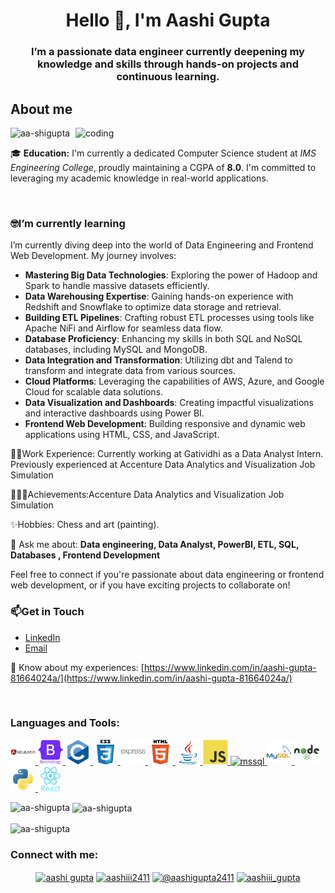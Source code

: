 

<h1 align="center">Hello 👋, I'm Aashi Gupta</h1> 
<h3 align="center">I’m a passionate data engineer currently deepening my knowledge and skills through hands-on projects and continuous learning.</h3>

##  About me
<div align="left">

<img align="right" alt="coding" width="400" src="https://cdna.artstation.com/p/assets/images/images/042/631/286/original/bryan-rodriguez-belchibia-1-rightspeed.gif?1635037562 ">

<p align="left"> <img src="https://komarev.com/ghpvc/?username=aa-shigupta&label=Profile%20views&color=0e75b6&style=flat" alt="aa-shigupta" /> </p>




<p>🎓 <strong>Education:</strong> I'm currently a dedicated Computer Science student at <em>IMS Engineering College</em>, proudly maintaining a CGPA of <strong>8.0</strong>. I'm committed to leveraging my academic knowledge in real-world applications.</p><br/>

<h3>🤓I’m currently learning</h3>
    <p>I’m currently diving deep into the world of Data Engineering and Frontend Web Development. My journey involves:</p>
    <ul>
        <li><strong>Mastering Big Data Technologies</strong>: Exploring the power of Hadoop and Spark to handle massive datasets efficiently.</li>
        <li><strong>Data Warehousing Expertise</strong>: Gaining hands-on experience with Redshift and Snowflake to optimize data storage and retrieval.</li>
        <li><strong>Building ETL Pipelines</strong>: Crafting robust ETL processes using tools like Apache NiFi and Airflow for seamless data flow.</li>
        <li><strong>Database Proficiency</strong>: Enhancing my skills in both SQL and NoSQL databases, including MySQL and MongoDB.</li>
        <li><strong>Data Integration and Transformation</strong>: Utilizing dbt and Talend to transform and integrate data from various sources.</li>
        <li><strong>Cloud Platforms</strong>: Leveraging the capabilities of AWS, Azure, and Google Cloud for scalable data solutions.</li>
        <li><strong>Data Visualization and Dashboards</strong>: Creating impactful visualizations and interactive dashboards using Power BI.</li>
        <li><strong>Frontend Web Development</strong>: Building responsive and dynamic web applications using HTML, CSS, and JavaScript.</li>
    </ul>
   
👨‍💻Work Experience: Currently working at Gatividhi as a Data Analyst Intern. <br/>
Previously experienced at Accenture Data Analytics and Visualization Job Simulation <br/>


👩🏻‍🎓Achievements:Accenture Data Analytics and Visualization Job Simulation <br/>


✨Hobbies: Chess and art (painting). <br/>

💬 Ask me about: **Data engineering, Data Analyst, PowerBI, ETL, SQL, Databases , Frontend Development**
<p>Feel free to connect if you're passionate about data engineering or frontend web development, or if you have exciting projects to collaborate on!</p>

  

<h3>📫Get in Touch</h3>
    <ul>
        <li><a href="https://www.linkedin.com/in/aashi-gupta-81664024a/">LinkedIn</a></li>
        <li><a href="aashigupta2411@gmail.com">Email</a></li>
    </ul>

📄 Know about my experiences: [https://www.linkedin.com/in/aashi-gupta-81664024a/](https://www.linkedin.com/in/aashi-gupta-81664024a/)


</div>

<br/>

<h3 align="left">Languages and Tools:</h3>
<p align="left"> <a href="https://angular.io" target="_blank" rel="noreferrer"> <img src="https://raw.githubusercontent.com/devicons/devicon/master/icons/angularjs/angularjs-original-wordmark.svg" alt="angularjs" width="40" height="40"/> </a> <a href="https://getbootstrap.com" target="_blank" rel="noreferrer"> <img src="https://raw.githubusercontent.com/devicons/devicon/master/icons/bootstrap/bootstrap-plain-wordmark.svg" alt="bootstrap" width="40" height="40"/> </a> <a href="https://www.cprogramming.com/" target="_blank" rel="noreferrer"> <img src="https://raw.githubusercontent.com/devicons/devicon/master/icons/c/c-original.svg" alt="c" width="40" height="40"/> </a> <a href="https://www.w3schools.com/css/" target="_blank" rel="noreferrer"> <img src="https://raw.githubusercontent.com/devicons/devicon/master/icons/css3/css3-original-wordmark.svg" alt="css3" width="40" height="40"/> </a> <a href="https://expressjs.com" target="_blank" rel="noreferrer"> <img src="https://raw.githubusercontent.com/devicons/devicon/master/icons/express/express-original-wordmark.svg" alt="express" width="40" height="40"/> </a> <a href="https://www.w3.org/html/" target="_blank" rel="noreferrer"> <img src="https://raw.githubusercontent.com/devicons/devicon/master/icons/html5/html5-original-wordmark.svg" alt="html5" width="40" height="40"/> </a> <a href="https://www.java.com" target="_blank" rel="noreferrer"> <img src="https://raw.githubusercontent.com/devicons/devicon/master/icons/java/java-original.svg" alt="java" width="40" height="40"/> </a> <a href="https://developer.mozilla.org/en-US/docs/Web/JavaScript" target="_blank" rel="noreferrer"> <img src="https://raw.githubusercontent.com/devicons/devicon/master/icons/javascript/javascript-original.svg" alt="javascript" width="40" height="40"/> </a> <a href="https://www.microsoft.com/en-us/sql-server" target="_blank" rel="noreferrer"> <img src="https://www.svgrepo.com/show/303229/microsoft-sql-server-logo.svg" alt="mssql" width="40" height="40"/> </a> <a href="https://www.mysql.com/" target="_blank" rel="noreferrer"> <img src="https://raw.githubusercontent.com/devicons/devicon/master/icons/mysql/mysql-original-wordmark.svg" alt="mysql" width="40" height="40"/> </a> <a href="https://nodejs.org" target="_blank" rel="noreferrer"> <img src="https://raw.githubusercontent.com/devicons/devicon/master/icons/nodejs/nodejs-original-wordmark.svg" alt="nodejs" width="40" height="40"/> </a> <a href="https://www.python.org" target="_blank" rel="noreferrer"> <img src="https://raw.githubusercontent.com/devicons/devicon/master/icons/python/python-original.svg" alt="python" width="40" height="40"/> </a> <a href="https://reactjs.org/" target="_blank" rel="noreferrer"> <img src="https://raw.githubusercontent.com/devicons/devicon/master/icons/react/react-original-wordmark.svg" alt="react" width="40" height="40"/> </a> </p>

<p><img align="left" src="https://github-readme-stats.vercel.app/api/top-langs?username=aa-shigupta&show_icons=true&locale=en&layout=compact" alt="aa-shigupta" /></p>

<p>&nbsp;<img align="center" src="https://github-readme-stats.vercel.app/api?username=aa-shigupta&show_icons=true&locale=en" alt="aa-shigupta" /></p>

<p><img align="center" src="https://github-readme-streak-stats.herokuapp.com/?user=aa-shigupta&" alt="aa-shigupta" /></p>

<h3 align="left">Connect with me:</h3>
<p align="center">
<a href="https://linkedin.com/in/aashi gupta" target="blank"><img align="center" src="https://raw.githubusercontent.com/rahuldkjain/github-profile-readme-generator/master/src/images/icons/Social/linked-in-alt.svg" alt="aashi gupta" height="30" width="40" /></a>
<a href="https://instagram.com/aashiii2411" target="blank"><img align="center" src="https://raw.githubusercontent.com/rahuldkjain/github-profile-readme-generator/master/src/images/icons/Social/instagram.svg" alt="aashiii2411" height="30" width="40" /></a>
<a href="https://www.hackerrank.com/@aashigupta2411" target="blank"><img align="center" src="https://raw.githubusercontent.com/rahuldkjain/github-profile-readme-generator/master/src/images/icons/Social/hackerrank.svg" alt="@aashigupta2411" height="30" width="40" /></a>
<a href="https://www.leetcode.com/aashiii_gupta" target="blank"><img align="center" src="https://raw.githubusercontent.com/rahuldkjain/github-profile-readme-generator/master/src/images/icons/Social/leet-code.svg" alt="aashiii_gupta" height="30" width="40" /></a>
</p>



